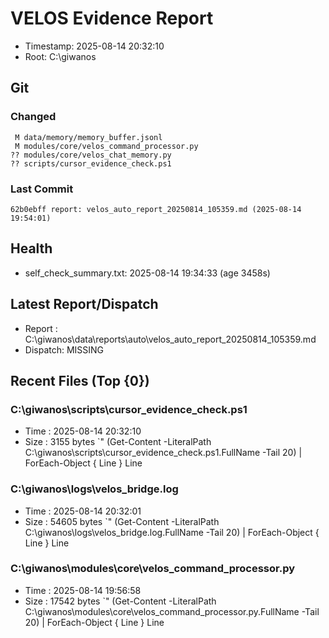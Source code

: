 # VELOS Evidence Report
- Timestamp: 2025-08-14 20:32:10
- Root: C:\giwanos

## Git
### Changed
```
 M data/memory/memory_buffer.jsonl
 M modules/core/velos_command_processor.py
?? modules/core/velos_chat_memory.py
?? scripts/cursor_evidence_check.ps1
```
### Last Commit
```
62b0ebff report: velos_auto_report_20250814_105359.md (2025-08-14 19:54:01)
```

## Health
- self_check_summary.txt: 2025-08-14 19:34:33  (age 3458s)

## Latest Report/Dispatch
- Report  : C:\giwanos\data\reports\auto\velos_auto_report_20250814_105359.md
- Dispatch: MISSING

## Recent Files (Top {0})
### C:\giwanos\scripts\cursor_evidence_check.ps1
- Time : 2025-08-14 20:32:10
- Size : 3155 bytes
`"
    (Get-Content -LiteralPath C:\giwanos\scripts\cursor_evidence_check.ps1.FullName -Tail 20) | ForEach-Object { Line  }
    Line

### C:\giwanos\logs\velos_bridge.log
- Time : 2025-08-14 20:32:01
- Size : 54605 bytes
`"
    (Get-Content -LiteralPath C:\giwanos\logs\velos_bridge.log.FullName -Tail 20) | ForEach-Object { Line  }
    Line

### C:\giwanos\modules\core\velos_command_processor.py
- Time : 2025-08-14 19:56:58
- Size : 17542 bytes
`"
    (Get-Content -LiteralPath C:\giwanos\modules\core\velos_command_processor.py.FullName -Tail 20) | ForEach-Object { Line  }
    Line
